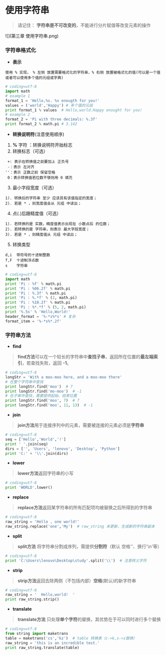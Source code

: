 # 使用字符串  
> 请记住： **字符串是不可改变的**，不能进行分片赋值等改变元素的操作  

![](第三章 使用字符串.png)
### 字符串格式化  
* **表示**
```text
使用 % 实现， % 左侧 放置需要格式化的字符串，% 右侧 放置被格式化的值(可以是一个值或者可以使用多个值的元组或字典) 
```
```python
# coding=utf-8
import math
# example 1
format_1 = 'Hello,%s. %s enougth for you!'
values = ('world','Happy') # 多个值的元组
print format_1 % values  # Hello,world.Happy enought for you!
# example 2
format_2 = 'Pi with three decimals: %.3f'
print format_2 % math.pi # 3.142  
```  

* **转换说明符**(注意使用顺序)  

1. **%** 字符 ：转换说明符开始标志  
2. 转换标志（可选）  
```text
 +: 表示在转换值之前要加上 正负号  
 -：表示 左对齐  
''：表示 正数之前 保留空格  
 0：表示转换值若位数不够则用 0 填充 
```   

3. 最小字段宽度（可选）  
```text
1). 转换后的字符串 至少 应该具有该值指定的宽度；
2). 若是 * ，则宽度值会从 元组 中读出；
```

4. 点(.)后跟精度值（可选）  
```text
1). 若转换的是 实数，精度值表示出现在 小数点后 的位数；
2). 若转换的是 字符串，则表示 最大字段宽度；
3). 若是 * ，则精度值从 元组 中读出；
```

5. 转换类型
```text
d,i  带符号的十进制整数
f,F  十进制浮点数
s    字符串
```
```python
# coding=utf-8
import math
print 'Pi : %f' % math.pi
print 'Pi : %06.2f' % math.pi
print 'Pi : %.3f' % math.pi
print 'Pi : %.*f' % (2, math.pi)
print 'Pi : %10.2f' % math.pi
print 'Pi : %*.*f' % (5, 2, math.pi)
print '%.5s' % 'Hello,World!'
header_format = '%-*s%*s' # 复杂
format_item = '%-*s%*.2f'
```

### 字符串方法  
* **find**  
>**find方法**可以在一个较长的字符串中**查找子串**，返回所在位置的**最左端索引**，若查找失败，返回 **-1**。  
```python
# coding=utf-8
longStr = 'With a moo-moo here, and a moo-moo there'
# 在整个字符串中查找
print longStr.find('moo')  # 7
print longStr.find('mo-moo')  # -1
# 在子串中查找，需要提供起始、结束位置
print longStr.find('moo', 7)  # 7
print longStr.find('moo', 11, 13)  # -1
```
* **join**  
>**join方法**用于连接序列中的元素，需要被连接的元素必须是**字符串**  
```python
# coding=utf-8
seq = ['Hello','World','!']
print ' '.join(seq)
dirs = ['', 'Users', 'lenovo', 'Desktop', 'Python']
print 'C:' + '\\'.join(dirs)
```
* **lower**  
>**lower方法**返回字符串的小写  
```python
# coding=utf-8
print 'WORLD'.lower()
```
* **replace**  
>**replace方法**返回某字符串的所有匹配项均被替换之后所得到的字符串  
```python
# coding=utf-8
raw_string = 'Hello , one world!'
raw_string.replace('one','My')  # raw_string 未更新，生成新的字符串副本
```
* **split**  
>**split方法** 将字符串分割成序列，需提供**分割符**（默认 空格''、换行'\n'等）  
```python
# coding=utf-8
print 'C:\Users\lenovo\Desktop\study'.split('\\')  # 注意转义字符
```
* **strip**  
>**strip方法**返回去除两侧（不包括内部）**空格**(默认)的新字符串  
```python
# coding=utf-8
raw_string = '  Hello,world!  '
print raw_string.strip()
```
* **translate**  
>**translate方法** 只处理**单个字符**的替换，其优势在于可以同时进行多个替换  
```python
# coding=utf-8
from string import maketrans
table = maketrans('cs','kz')  # table 转换表（c->k,s->z替换）
raw_string = 'this is an incredible test.'
print raw_string.translate(table)
```
